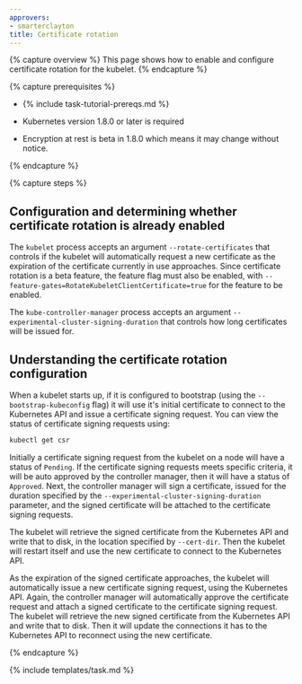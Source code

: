```yaml
---
approvers:
- smarterclayton
title: Certificate rotation
---
```


{% capture overview %}
This page shows how to enable and configure certificate rotation for the kubelet.
{% endcapture %}

{% capture prerequisites %}

* {% include task-tutorial-prereqs.md %}

* Kubernetes version 1.8.0 or later is required

* Encryption at rest is beta in 1.8.0 which means it may change without notice.

{% endcapture %}

{% capture steps %}

## Configuration and determining whether certificate rotation is already enabled

The `kubelet` process accepts an argument `--rotate-certificates` that controls
if the kubelet will automatically request a new certificate as the expiration of
the certificate currently in use approaches. Since certificate rotation is a
beta feature, the feature flag must also be enabled, with
`--feature-gates=RotateKubeletClientCertificate=true` for the feature to be
enabled.

The `kube-controller-manager` process accepts an argument
`--experimental-cluster-signing-duration` that controls how long certificates
will be issued for.

## Understanding the certificate rotation configuration

When a kubelet starts up, if it is configured to bootstrap (using the
`--bootstrap-kubeconfig` flag) it will use it's initial certificate to connect
to the Kubernetes API and issue a certificate signing request. You can view the
status of certificate signing requests using:

```sh
kubectl get csr
```

Initially a certificate signing request from the kubelet on a node will have a
status of `Pending`. If the certificate signing requests meets specific
criteria, it will be auto approved by the controller manager, then it will have
a status of `Approved`. Next, the controller manager will sign a certificate,
issued for the duration specified by the
`--experimental-cluster-signing-duration` parameter, and the signed certificate
will be attached to the certificate signing requests.

The kubelet will retrieve the signed certificate from the Kubernetes API and
write that to disk, in the location specified by `--cert-dir`. Then the kubelet
will restart itself and use the new certificate to connect to the Kubernetes
API.

As the expiration of the signed certificate approaches, the kubelet will
automatically issue a new certificate signing request, using the Kubernetes
API. Again, the controller manager will automatically approve the certificate
request and attach a signed certificate to the certificate signing request. The
kubelet will retrieve the new signed certificate from the Kubernetes API and
write that to disk. Then it will update the connections it has to the
Kubernetes API to reconnect using the new certificate.

{% endcapture %}

{% include templates/task.md %}

